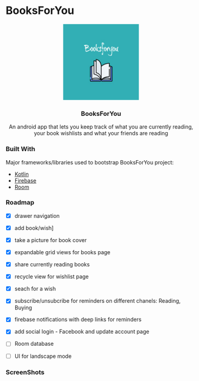 # BooksForYou

<div align="center">
    <img src="https://github.com/iuga-paula/BooksForYou/blob/main/images/logo_size_invert.jpg" alt="Logo" width="200" height="200">
</div>
  <h3 align="center">BooksForYou</h3>

  <p align="center">
    An android app that lets you keep track of what you are currently reading, your book wishlists and what your friends are reading </p>
  
  ### Built With

Major frameworks/libraries used to bootstrap BooksForYou project:
* [Kotlin]()
* [Firebase]()
* [Room]()
  
### Roadmap
  - [x] drawer navigation
  - [x] add book/wish]
  - [x] take a picture for book cover
  - [x] expandable grid views for books page
  - [x] share currently reading books
  - [x] recycle view for wishlist page
  - [x] seach for a wish
  - [x] subscribe/unsubcribe for reminders on different chanels: Reading, Buying
  - [x] firebase notifications with deep links for reminders
  - [x] add social login - Facebook and update account page
  - [ ] Room database
  - [ ] UI for landscape mode

  
### ScreenShots
  
  
